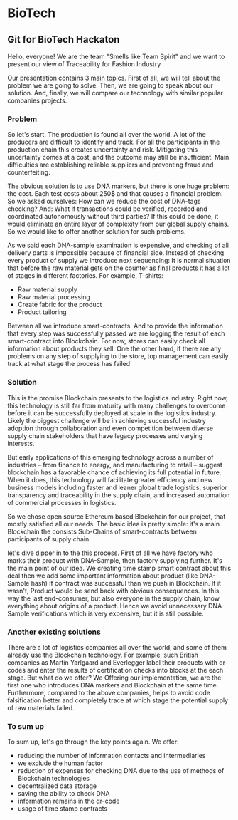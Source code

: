 # BioTech
## Git for BioTech Hackaton

Hello, everyone! We are the team "Smells like Team Spirit" and we want to present our view of Traceability for Fashion Industry

Our presentation contains 3 main topics. First of all, we will tell about the problem we are going to 
solve. Then, we are going to speak about our solution. And, finally, we will compare our technology 
with similar popular companies projects.

### Problem

So let's start.
The production is found all over the world. A lot of the producers are difficult to identify
and track. For all the participants in the production chain this creates
uncertainty and risk. Mitigating this uncertainty comes at a cost, and the
outcome may still be insufficient. Main difficulties are establishing reliable suppliers and
preventing fraud and counterfeiting. 

The obvious solution is to use DNA markers, but there is one huge problem: the cost. Each test costs about 250$
and that causes a financial problem. So we asked ourselves: How can we reduce the cost of DNA-tags checking? 
And: What if transactions could be verified, recorded and coordinated autonomously without third parties? 
If this could be done, it would eliminate an entire layer of complexity from our global supply chains. 
So we would like to offer another solution for such problems.

As we said each DNA-sample examination is expensive, and checking of all delivery parts is impossible 
because of financial side. Instead of checking every product of supply we introduce next sequencing:
It is normal situation that before the raw material gets on the counter as final products it has a lot 
of stages in different factories. For example, T-shirts:

- Raw material supply
- Raw material processing
- Create fabric for the product
- Product tailoring

Between all we introduce smart-contracts. And to provide the information that every step was successfully 
passed we are logging the result of each smart-contract into Blockchain. For now, stores can easily check 
all information about products they sell. One the other hand, if there are any problems on any step of 
supplying to the store, top management can easily track at what stage the process has failed

### Solution

This is the promise Blockchain presents to the logistics
industry. Right now, this technology is still far from
maturity with many challenges to overcome before
it can be successfully deployed at scale in the logistics
industry. Likely the biggest challenge will be in achieving
successful industry adoption through collaboration
and even competition between diverse supply chain
stakeholders that have legacy processes and varying
interests.

But early applications of this emerging technology across
a number of industries – from finance to energy, and
manufacturing to retail – suggest blockchain has a
favorable chance of achieving its full potential in future.
When it does, this technology will facilitate greater
efficiency and new business models including faster and
leaner global trade logistics, superior transparency and
traceability in the supply chain, and increased automation
of commercial processes in logistics.

So we chose open source Ethereum based Blockchain for our project, that mostly satisfied all our needs.
The basic idea is pretty simple: it's a main Blockchain the consists Sub-Chains of smart-contracts 
between participants of supply chain.

let's dive dipper in to the this process.
First of all we have factory who marks their product with DNA-Sample, then factory supplying further.
It's the main point of our idea. We creating time stamp smart contract about this deal then we add some
important information about product (like DNA-Sample hash) if contract was successful than we push in 
Blockchain. If it wasn't, Product would be send back with obvious consequences. In this way the last 
end-consumer, but also everyone in the supply chain, know everything about origins of a product. Hence 
we avoid unnecessary DNA-Sample verifications which is very expensive, but it is still possible.

### Another existing solutions

There are a lot of logistics companies all over the world, and some of them already use the Blockchain technology. 
For example, such British companies as Martin Yarlgaard and Everlegger label their products with qr-codes and enter 
the results of certification checks into blocks at the each stage. But what do we offer? We Offering our implementation,
we are the first one who introduces DNA markers and Blockchain at the same time. Furthermore, compared to the above 
companies, helps to avoid code falsification better and completely trace at which stage the potential supply of raw
materials failed.

### To sum up
To sum up, let's go through the key points again. We offer:
- reducing the number of information contacts and intermediaries
- we exclude the human factor
- reduction of expenses for checking DNA due to the use of methods of Blockchain technologies
- decentralized data storage
- saving the ability to check DNA
- information remains in the qr-code
- usage of time stamp contracts
